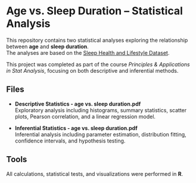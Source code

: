 # Age vs. Sleep Duration – Statistical Analysis

This repository contains two statistical analyses exploring the relationship between **age** and **sleep duration**.  
The analyses are based on the [Sleep Health and Lifestyle Dataset](https://www.kaggle.com/datasets/uom190346a/sleep-health-and-lifestyle-dataset).

This project was completed as part of the course *Principles & Applications in Stat Analysis*, focusing on both descriptive and inferential methods.

## Files
- **Descriptive Statistics - age vs. sleep duration.pdf**  
  Exploratory analysis including histograms, summary statistics, scatter plots, Pearson correlation, and a linear regression model.

- **Inferential Statistics - age vs. sleep duration.pdf**  
  Inferential analysis including parameter estimation, distribution fitting, confidence intervals, and hypothesis testing.

## Tools
All calculations, statistical tests, and visualizations were performed in **R**.
